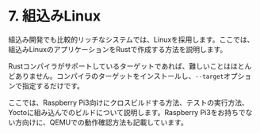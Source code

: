 # 7. 組込みLinux

組込み開発でも比較的リッチなシステムでは、Linuxを採用します。ここでは、組込みLinuxのアプリケーションをRustで作成する方法を説明します。

Rustコンパイラがサポートしているターゲットであれば、難しいことはほとんどありません。コンパイラのターゲットをインストールし、`--target`オプションで指定するだけです。

ここでは、Raspberry Pi3向けにクロスビルドする方法、テストの実行方法、Yoctoに組み込んでのビルドについて説明します。Raspberry Pi3をお持ちでない方向けに、QEMUでの動作確認方法も記載しています。
